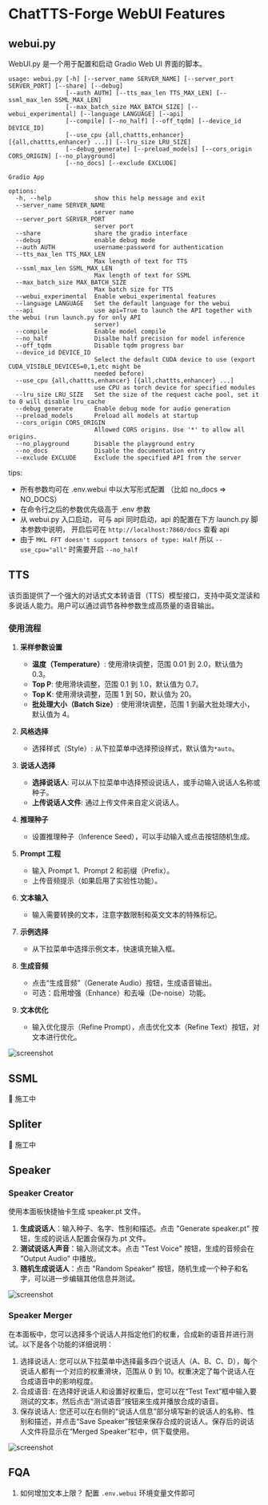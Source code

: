 # ChatTTS-Forge WebUI Features

## webui.py

WebUI.py 是一个用于配置和启动 Gradio Web UI 界面的脚本。

```
usage: webui.py [-h] [--server_name SERVER_NAME] [--server_port SERVER_PORT] [--share] [--debug]
                [--auth AUTH] [--tts_max_len TTS_MAX_LEN] [--ssml_max_len SSML_MAX_LEN]
                [--max_batch_size MAX_BATCH_SIZE] [--webui_experimental] [--language LANGUAGE] [--api]
                [--compile] [--no_half] [--off_tqdm] [--device_id DEVICE_ID]
                [--use_cpu {all,chattts,enhancer} [{all,chattts,enhancer} ...]] [--lru_size LRU_SIZE]
                [--debug_generate] [--preload_models] [--cors_origin CORS_ORIGIN] [--no_playground]
                [--no_docs] [--exclude EXCLUDE]

Gradio App

options:
  -h, --help            show this help message and exit
  --server_name SERVER_NAME
                        server name
  --server_port SERVER_PORT
                        server port
  --share               share the gradio interface
  --debug               enable debug mode
  --auth AUTH           username:password for authentication
  --tts_max_len TTS_MAX_LEN
                        Max length of text for TTS
  --ssml_max_len SSML_MAX_LEN
                        Max length of text for SSML
  --max_batch_size MAX_BATCH_SIZE
                        Max batch size for TTS
  --webui_experimental  Enable webui_experimental features
  --language LANGUAGE   Set the default language for the webui
  --api                 use api=True to launch the API together with the webui (run launch.py for only API
                        server)
  --compile             Enable model compile
  --no_half             Disalbe half precision for model inference
  --off_tqdm            Disable tqdm progress bar
  --device_id DEVICE_ID
                        Select the default CUDA device to use (export CUDA_VISIBLE_DEVICES=0,1,etc might be
                        needed before)
  --use_cpu {all,chattts,enhancer} [{all,chattts,enhancer} ...]
                        use CPU as torch device for specified modules
  --lru_size LRU_SIZE   Set the size of the request cache pool, set it to 0 will disable lru_cache
  --debug_generate      Enable debug mode for audio generation
  --preload_models      Preload all models at startup
  --cors_origin CORS_ORIGIN
                        Allowed CORS origins. Use '*' to allow all origins.
  --no_playground       Disable the playground entry
  --no_docs             Disable the documentation entry
  --exclude EXCLUDE     Exclude the specified API from the server
```

tips:

- 所有参数均可在 .env.webui 中以大写形式配置 （比如 no_docs => NO_DOCS）
- 在命令行之后的参数优先级高于 .env 参数
- 从 webui.py 入口启动， 可与 api 同时启动，api 的配置在下方 launch.py 脚本参数中说明， 开启后可在 `http://localhost:7860/docs` 查看 api
- 由于 `MKL FFT doesn't support tensors of type: Half` 所以 `--use_cpu="all"` 时需要开启 `--no_half`

## TTS

该页面提供了一个强大的对话式文本转语音（TTS）模型接口，支持中英文混读和多说话人能力。用户可以通过调节各种参数生成高质量的语音输出。

### 使用流程

1. **采样参数设置**

   - **温度（Temperature）**: 使用滑块调整，范围 0.01 到 2.0，默认值为 0.3。
   - **Top P**: 使用滑块调整，范围 0.1 到 1.0，默认值为 0.7。
   - **Top K**: 使用滑块调整，范围 1 到 50，默认值为 20。
   - **批处理大小（Batch Size）**: 使用滑块调整，范围 1 到最大批处理大小，默认值为 4。

2. **风格选择**

   - 选择样式（Style）: 从下拉菜单中选择预设样式，默认值为`*auto`。

3. **说话人选择**

   - **选择说话人**: 可以从下拉菜单中选择预设说话人，或手动输入说话人名称或种子。
   - **上传说话人文件**: 通过上传文件来自定义说话人。

4. **推理种子**

   - 设置推理种子（Inference Seed），可以手动输入或点击按钮随机生成。

5. **Prompt 工程**

   - 输入 Prompt 1、Prompt 2 和前缀（Prefix）。
   - 上传音频提示（如果启用了实验性功能）。

6. **文本输入**

   - 输入需要转换的文本，注意字数限制和英文文本的特殊标记。

7. **示例选择**

   - 从下拉菜单中选择示例文本，快速填充输入框。

8. **生成音频**

   - 点击“生成音频”（Generate Audio）按钮，生成语音输出。
   - 可选：启用增强（Enhance）和去噪（De-noise）功能。

9. **文本优化**
   - 输入优化提示（Refine Prompt），点击优化文本（Refine Text）按钮，对文本进行优化。

![screenshot](./webui.png)

## SSML

🚧 施工中

## Spliter

🚧 施工中

## Speaker

### Speaker Creator

使用本面板快捷抽卡生成 speaker.pt 文件。

1. **生成说话人**：输入种子、名字、性别和描述。点击 "Generate speaker.pt" 按钮，生成的说话人配置会保存为.pt 文件。
2. **测试说话人声音**：输入测试文本。点击 "Test Voice" 按钮，生成的音频会在 "Output Audio" 中播放。
3. **随机生成说话人**：点击 "Random Speaker" 按钮，随机生成一个种子和名字，可以进一步编辑其他信息并测试。

![screenshot](./webui/spk_creator.png)

### Speaker Merger

在本面板中，您可以选择多个说话人并指定他们的权重，合成新的语音并进行测试。以下是各个功能的详细说明：

1. 选择说话人: 您可以从下拉菜单中选择最多四个说话人（A、B、C、D），每个说话人都有一个对应的权重滑块，范围从 0 到 10。权重决定了每个说话人在合成语音中的影响程度。
2. 合成语音: 在选择好说话人和设置好权重后，您可以在“Test Text”框中输入要测试的文本，然后点击“测试语音”按钮来生成并播放合成的语音。
3. 保存说话人: 您还可以在右侧的“说话人信息”部分填写新的说话人的名称、性别和描述，并点击“Save Speaker”按钮来保存合成的说话人。保存后的说话人文件将显示在“Merged Speaker”栏中，供下载使用。

![screenshot](./webui/spk_merger.png)

## FQA

1. 如何增加文本上限？
   配置 `.env.webui` 环境变量文件即可

